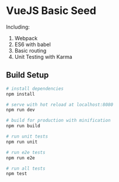 # VueJS Basic Seed

Including:
1. Webpack 
2. ES6 with babel
3. Basic routing
4. Unit Testing with Karma

## Build Setup

``` bash
# install dependencies
npm install

# serve with hot reload at localhost:8080
npm run dev

# build for production with minification
npm run build

# run unit tests
npm run unit

# run e2e tests
npm run e2e

# run all tests
npm test
```